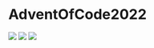 # AdventOfCode2022

![](https://img.shields.io/badge/day%20📅-6-blue) 
![](https://img.shields.io/badge/stars%20⭐-0-yellow)
![](https://img.shields.io/badge/days%20completed-0-red)
